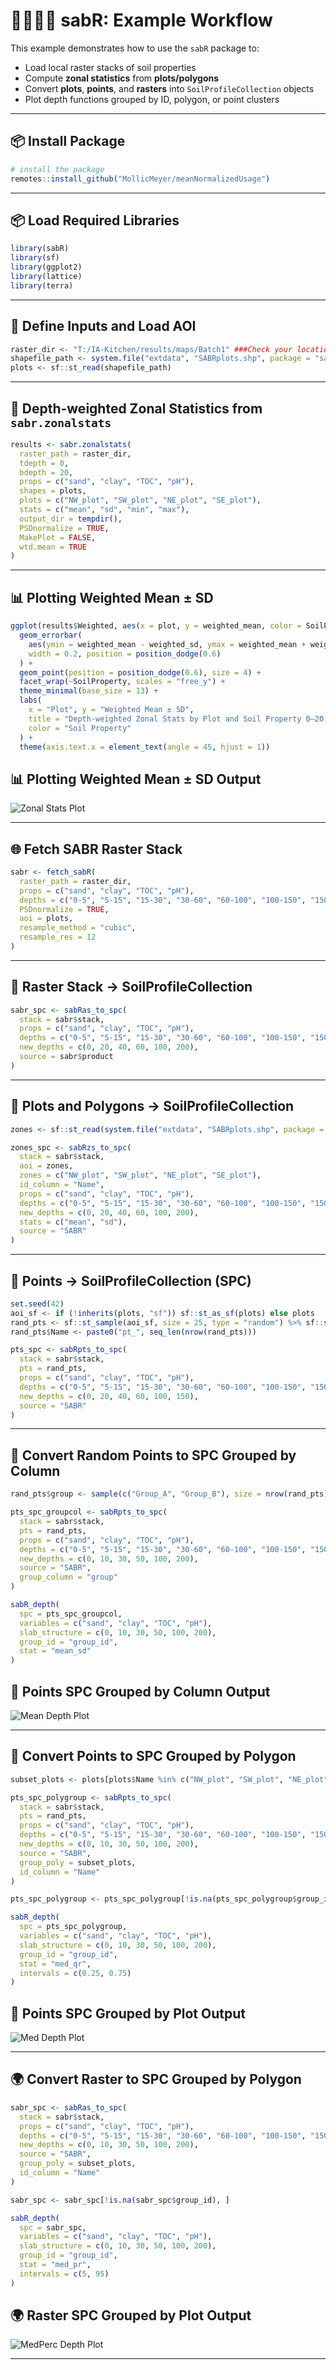 # 🌽🧑‍🌾🥄 sabR: Example Workflow

This example demonstrates how to use the `sabR` package to:

- Load local raster stacks of soil properties  
- Compute **zonal statistics** from **plots/polygons**  
- Convert **plots**, **points**, and **rasters** into `SoilProfileCollection` objects  
- Plot depth functions grouped by ID, polygon, or point clusters 

---

## 📦 Install Package
```r
# install the package
remotes::install_github("MollicMeyer/meanNormalizedUsage")
```

---

## 📦 Load Required Libraries

```r
library(sabR)
library(sf)
library(ggplot2)
library(lattice)
library(terra)
```

---

## 📁 Define Inputs and Load AOI

```r
raster_dir <- "T:/IA-Kitchen/results/maps/Batch1" ###Check your location on shared BOX drive
shapefile_path <- system.file("extdata", "SABRplots.shp", package = "sabR")
plots <- sf::st_read(shapefile_path)
```

---

## 🧮 Depth-weighted Zonal Statistics from `sabr.zonalstats`

```r
results <- sabr.zonalstats(
  raster_path = raster_dir,
  tdepth = 0,
  bdepth = 20,
  props = c("sand", "clay", "TOC", "pH"),
  shapes = plots,
  plots = c("NW_plot", "SW_plot", "NE_plot", "SE_plot"),
  stats = c("mean", "sd", "min", "max"),
  output_dir = tempdir(),
  PSDnormalize = TRUE,
  MakePlot = FALSE,
  wtd.mean = TRUE
)
```

---

## 📊 Plotting Weighted Mean ± SD

```r
ggplot(results$Weighted, aes(x = plot, y = weighted_mean, color = SoilProperty)) +
  geom_errorbar(
    aes(ymin = weighted_mean - weighted_sd, ymax = weighted_mean + weighted_sd),
    width = 0.2, position = position_dodge(0.6)
  ) +
  geom_point(position = position_dodge(0.6), size = 4) +
  facet_wrap(~SoilProperty, scales = "free_y") +
  theme_minimal(base_size = 13) +
  labs(
    x = "Plot", y = "Weighted Mean ± SD",
    title = "Depth-weighted Zonal Stats by Plot and Soil Property 0–20 cm",
    color = "Soil Property"
  ) +
  theme(axis.text.x = element_text(angle = 45, hjust = 1))
```

## 📊 Plotting Weighted Mean ± SD Output

![Zonal Stats Plot](man/figures/sabrzonalstats.png)

---

## 🌐 Fetch SABR Raster Stack

```r
sabr <- fetch_sabR(
  raster_path = raster_dir,
  props = c("sand", "clay", "TOC", "pH"),
  depths = c("0-5", "5-15", "15-30", "30-60", "60-100", "100-150", "150-200"),
  PSDnormalize = TRUE,
  aoi = plots,
  resample_method = "cubic",
  resample_res = 12
)
```

---

## 🧱 Raster Stack → SoilProfileCollection

```r
sabr_spc <- sabRas_to_spc(
  stack = sabr$stack,
  props = c("sand", "clay", "TOC", "pH"),
  depths = c("0-5", "5-15", "15-30", "30-60", "60-100", "100-150", "150-200"),
  new_depths = c(0, 20, 40, 60, 100, 200),
  source = sabr$product
)
```

---

## 📐 Plots and Polygons → SoilProfileCollection

```r
zones <- sf::st_read(system.file("extdata", "SABRplots.shp", package = "sabR"))

zones_spc <- sabRzs_to_spc(
  stack = sabr$stack,
  aoi = zones,
  zones = c("NW_plot", "SW_plot", "NE_plot", "SE_plot"),
  id_column = "Name",
  props = c("sand", "clay", "TOC", "pH"),
  depths = c("0-5", "5-15", "15-30", "30-60", "60-100", "100-150", "150-200"),
  new_depths = c(0, 20, 40, 60, 100, 200),
  stats = c("mean", "sd"),
  source = "SABR"
)
```

---

## 📍 Points → SoilProfileCollection (SPC)

```r
set.seed(42)
aoi_sf <- if (!inherits(plots, "sf")) sf::st_as_sf(plots) else plots
rand_pts <- sf::st_sample(aoi_sf, size = 25, type = "random") %>% sf::st_as_sf()
rand_pts$Name <- paste0("pt_", seq_len(nrow(rand_pts)))

pts_spc <- sabRpts_to_spc(
  stack = sabr$stack,
  pts = rand_pts,
  props = c("sand", "clay", "TOC", "pH"),
  depths = c("0-5", "5-15", "15-30", "30-60", "60-100", "100-150", "150-200"),
  new_depths = c(0, 20, 40, 60, 100, 150),
  source = "SABR"
)
```

---

## 🔄 Convert Random Points to SPC Grouped by Column

```r
rand_pts$group <- sample(c("Group_A", "Group_B"), size = nrow(rand_pts), replace = TRUE)

pts_spc_groupcol <- sabRpts_to_spc(
  stack = sabr$stack,
  pts = rand_pts,
  props = c("sand", "clay", "TOC", "pH"),
  depths = c("0-5", "5-15", "15-30", "30-60", "60-100", "100-150", "150-200"),
  new_depths = c(0, 10, 30, 50, 100, 200),
  source = "SABR",
  group_column = "group"
)

sabR_depth(
  spc = pts_spc_groupcol,
  variables = c("sand", "clay", "TOC", "pH"),
  slab_structure = c(0, 10, 30, 50, 100, 200),
  group_id = "group_id",
  stat = "mean_sd"
)
```
## 📍 Points SPC Grouped by Column Output 

![Mean Depth Plot](man/figures/meandepthplot.png)

---

## 🔄 Convert Points to SPC Grouped by Polygon

```r
subset_plots <- plots[plots$Name %in% c("NW_plot", "SW_plot", "NE_plot", "SE_plot"), ]

pts_spc_polygroup <- sabRpts_to_spc(
  stack = sabr$stack,
  pts = rand_pts,
  props = c("sand", "clay", "TOC", "pH"),
  depths = c("0-5", "5-15", "15-30", "30-60", "60-100", "100-150", "150-200"),
  new_depths = c(0, 10, 30, 50, 100, 200),
  source = "SABR",
  group_poly = subset_plots,
  id_column = "Name"
)

pts_spc_polygroup <- pts_spc_polygroup[!is.na(pts_spc_polygroup$group_id), ]

sabR_depth(
  spc = pts_spc_polygroup,
  variables = c("sand", "clay", "TOC", "pH"),
  slab_structure = c(0, 10, 30, 50, 100, 200),
  group_id = "group_id",
  stat = "med_qr",
  intervals = c(0.25, 0.75)
)
```
## 📍 Points SPC Grouped by Plot Output

![Med Depth Plot](man/figures/mediqrplot.png)

---

## 🌍 Convert Raster to SPC Grouped by Polygon

```r
sabr_spc <- sabRas_to_spc(
  stack = sabr$stack,
  props = c("sand", "clay", "TOC", "pH"),
  depths = c("0-5", "5-15", "15-30", "30-60", "60-100", "100-150", "150-200"),
  new_depths = c(0, 10, 30, 50, 100, 200),
  source = "SABR",
  group_poly = subset_plots,
  id_column = "Name"
)

sabr_spc <- sabr_spc[!is.na(sabr_spc$group_id), ]

sabR_depth(
  spc = sabr_spc,
  variables = c("sand", "clay", "TOC", "pH"),
  slab_structure = c(0, 10, 30, 50, 100, 200),
  group_id = "group_id",
  stat = "med_pr",
  intervals = c(5, 95)
)
```
## 🌍 Raster SPC Grouped by Plot Output

![MedPerc Depth Plot](man/figures/medpercplot.png)

---
